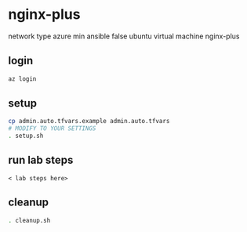# nginx-plus
network type azure min
ansible false
ubuntu virtual machine nginx-plus

## login

```bash
az login
```

## setup
```bash
cp admin.auto.tfvars.example admin.auto.tfvars
# MODIFY TO YOUR SETTINGS
. setup.sh
```
## run lab steps
```
< lab steps here>
```

## cleanup

```bash
. cleanup.sh
```
